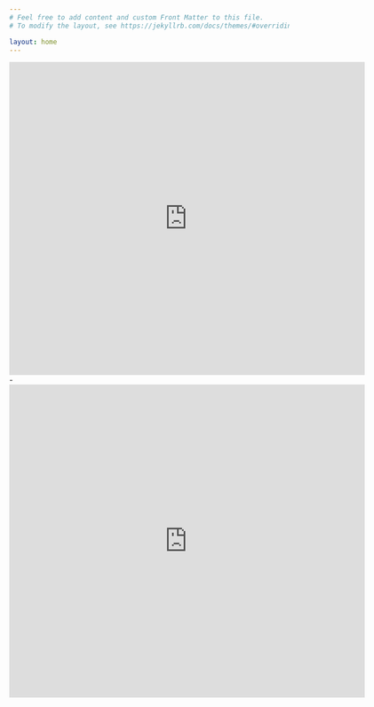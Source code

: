 ```yaml
---
# Feel free to add content and custom Front Matter to this file.
# To modify the layout, see https://jekyllrb.com/docs/themes/#overriding-theme-defaults

layout: home
---
```

<iframe src="https://player.vimeo.com/video/647616728?h=17485532b2" width="640" height="564" frameborder="0" allow="autoplay; fullscreen" allowfullscreen></iframe>
-
<iframe src="https://player.vimeo.com/video/647616728?h=17485532b2" width="640" height="564" frameborder="0" allow="autoplay; fullscreen" allowfullscreen></iframe>